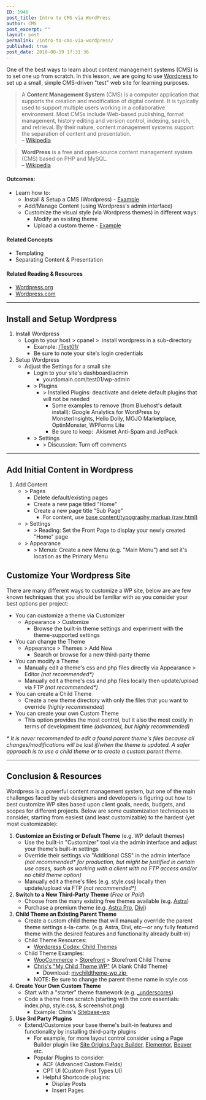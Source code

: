 ```yaml
---
ID: 1948
post_title: Intro to CMS via WordPress
author: CMS
post_excerpt: ""
layout: post
permalink: /intro-to-cms-via-wordpress/
published: true
post_date: 2018-08-19 17:31:36
---
```

<!-- wp:paragraph -->
<p>One of the best ways to learn about content management systems (CMS) is to set one up from scratch. In this lesson, we are going to use <a href="https://wordpress.org/">Wordpress</a> to set up a small, simple CMS-driven "test" web site for learning purposes.</p>
<!-- /wp:paragraph -->

<!-- wp:quote -->
<blockquote class="wp-block-quote"><p>A <strong>Content Management System</strong>&nbsp;(CMS) is a computer application that supports the creation and modification of digital content. It is typically used to support multiple users working in a collaborative environment. Most CMSs include Web-based publishing, format management, history editing and version control, indexing, search, and retrieval. By their nature, content management systems support the separation of content and presentation.<br> – <a href="https://en.wikipedia.org/wiki/Content_management_system">Wikipedia</a></p></blockquote>
<!-- /wp:quote -->

<!-- wp:quote -->
<blockquote class="wp-block-quote"><p><strong>WordPress</strong> is a free and open-source content management system (CMS) based on PHP and MySQL.<br> – <a href="https://en.wikipedia.org/wiki/WordPress">Wikipedia</a></p></blockquote>
<!-- /wp:quote -->

<!-- wp:heading {"level":4} -->
<h4>Outcomes:</h4>
<!-- /wp:heading -->

<!-- wp:list -->
<ul><li>Learn how to:
<ul><li>Install &amp; Setup a CMS (Wordpress) - <a href="http://www.egargiulo.com/nma/test01/">Example</a></li><li>Add/Manage Content (using Wordpress's admin interface)</li><li>Customize the visual style (via Wordpress themes) in different ways:
<ul><li>Modify an existing theme</li><li>Upload a custom theme - <a href="http://www.egargiulo.com/nma/test07/">Example</a></li></ul>
</li></ul>
</li></ul>
<!-- /wp:list -->

<!-- wp:heading {"level":4} -->
<h4>Related Concepts</h4>
<!-- /wp:heading -->

<!-- wp:list -->
<ul><li>Templating</li><li>Separating Content &amp; Presentation</li></ul>
<!-- /wp:list -->

<!-- wp:heading {"level":4} -->
<h4>Related Reading &amp; Resources</h4>
<!-- /wp:heading -->

<!-- wp:list -->
<ul><li><a href="https://wordpress.org/">Wordpress.org</a></li><li><a href="https://wordpress.com/">Wordpress.com</a></li></ul>
<!-- /wp:list -->

<!-- wp:separator -->
<hr class="wp-block-separator"/>
<!-- /wp:separator -->

<!-- wp:heading -->
<h2>Install and Setup Wordpress</h2>
<!-- /wp:heading -->

<!-- wp:list {"ordered":true} -->
<ol><li>Install Wordpress
<ul><li>Login to your host &gt; cpanel &gt; &nbsp;install wordpress in a sub-directory
<ul><li>Example: <a href="http://www.egargiulo.com/nma/test01/">/Test01/</a></li><li>Be sure to note your site's login credentials</li></ul>
</li></ul>
</li><li>Setup Wordpress
<ul><li>Adjust the Settings for a small site
<ul><li>Login to your site's dashboard/admin
<ul><li>yourdomain.com/test01/wp-admin</li></ul>
</li><li>&gt; Plugins
<ul><li>&gt; Installed Plugins: deactivate and delete default plugins that will not be needed
<ul><li>Some examples to remove (from Bluehost's default install): Google Analytics for WordPress by MonsterInsights, Hello Dolly, MOJO Marketplace, OptinMonster, WPForms Lite</li><li>Be sure to keep:&nbsp; Akismet Anti-Spam and JetPack</li></ul>
</li></ul>
</li><li>&gt; Settings
<ul><li>&gt; Discussion: Turn off comments</li></ul>
</li></ul>
</li></ul>
</li></ol>
<!-- /wp:list -->

<!-- wp:separator -->
<hr class="wp-block-separator"/>
<!-- /wp:separator -->

<!-- wp:heading -->
<h2>Add Initial Content in Wordpress</h2>
<!-- /wp:heading -->

<!-- wp:list {"ordered":true} -->
<ol><li>Add Content
<ul><li>&gt; Pages
<ul><li>Delete default/existing pages</li><li>Create a new page titled "Home"</li><li>Create a new page title "Sub Page"
<ul><li>For content, use <a href="https://gist.githubusercontent.com/kccnma/7ea4822437a69a61c3fa26533cb5f1ef/raw/08ee13f3c09ca849f99fbfc07e00ece8217145d3/base-typography-content.html">base content/typography markup (raw html)</a></li></ul>
</li></ul>
</li><li>&gt; Settings
<ul><li>&gt; Reading: Set the Front Page to display your newly created "Home" page</li></ul>
</li><li>&gt; Appearance
<ul><li>&gt; Menus: Create a new Menu (e.g. "Main Menu") and set it's location as the Primary Menu</li></ul>
</li></ul>
</li></ol>
<!-- /wp:list -->

<!-- wp:heading -->
<h2>Customize Your Wordpress Site</h2>
<!-- /wp:heading -->

<!-- wp:paragraph -->
<p>There are many different ways to customize a WP site, below are are few known techniques that you should be familiar with as you consider your best options per project:</p>
<!-- /wp:paragraph -->

<!-- wp:list -->
<ul><li>You can customize a theme via Customizer <ul><li>Appearance > Customize <ul><li>Browse the built-in theme settings and experiment with the theme-supported settings</li></ul></li></ul></li><li>You can change the Theme <ul><li>Appearance > Themes > Add New<ul><li>Search or browse for a new third-party theme </li></ul></li></ul></li><li>You can modify a Theme<ul><li>Manually edit a theme's css and php files directly via Appearance > Editor <em>(not recommended*)</em></li><li>Manually edit a theme's css and php files locally then update/upload via FTP <em>(not recommended*)</em></li></ul></li><li>You can create a Child Theme  <ul><li>Create a new theme directory with only the files that you want to override <em>(highly recommended)</em></li></ul></li><li>You can create your own Custom Theme<ul><li>This option provides the most control, but it also the most costly in terms of development time <em>(advanced, but highly recommended)</em></li></ul></li></ul>
<!-- /wp:list -->

<!-- wp:paragraph -->
<p><em>* It is never recommended to edit a found parent theme's files because all changes/modifications will be lost if/when the theme is updated. A safer approach is to use a child theme or to create a custom parent theme.</em></p>
<!-- /wp:paragraph -->

<!-- wp:separator -->
<hr class="wp-block-separator"/>
<!-- /wp:separator -->

<!-- wp:heading -->
<h2>Conclusion &amp; Resources</h2>
<!-- /wp:heading -->

<!-- wp:paragraph -->
<p>Wordpress is a powerful content management system, but one of the main challenges faced by web designers and developers is figuring out how to best customize WP sites based upon client goals, needs, budgets, and scopes for different projects. Below are some customization techniques to consider, starting from easiest (and least customizable) to the hardest (yet most customizable):</p>
<!-- /wp:paragraph -->

<!-- wp:list {"ordered":true} -->
<ol><li><strong>Customize an Existing or Default Theme</strong> (e.g. WP default themes)<ul><li>Use the built-in "Customizer" tool via the admin interface and adjust your theme's built-in settings</li><li>Override their settings via "Additional CSS" in the admin interface <em>(not recommended* for production, but might be justified in certain use cases, such as working with a client with no FTP access and/or no child theme option)</em></li><li>Manually edit a theme's files (e.g. style.css) locally then update/upload via FTP <em>(not recommended*)</em></li></ul></li><li><strong>Switch to a New Third-Party Theme</strong> (<em>Free</em> or <em>Paid</em>)<ul><li>Choose from the many existing free themes available (e.g. <a href="https://wpastra.com/">Astra</a>)</li><li>Purchase a premium theme (e.g. <a href="https://wpastra.com/pro/">Astra Pro</a>, <a href="https://www.elegantthemes.com/gallery/divi/">Divi</a>) </li></ul></li><li><strong>Child Theme an Existing Parent Theme</strong> <ul><li>Create a custom child theme that will manually override the parent theme settings a-la-carte. (e.g. Astra, Divi, etc—or any fully featured theme with the desired features and functionality already built-in) </li><li>Child Theme Resources: <ul><li><a href="https://codex.wordpress.org/Child_Themes">Wordpress Codex: Child Themes</a></li></ul></li><li>Child Theme Examples: <ul><li><a href="https://woocommerce.com/">WooCommerce</a> > <a href="https://woocommerce.com/storefront/">Storefront</a> > Storefront Child Theme</li><li><a href="https://github.com/kccnma/teachingmaterials/tree/master/mychildtheme-wp">Chris's "My Child Theme WP"</a> (A blank Child Theme) <ul><li>Download: <a href="https://github.com/kccnma/teachingmaterials/raw/master/mychildtheme-wp.zip">mychildtheme-wp.zip </a></li></ul></li><li>NOTE: Be sure to change the parent theme name in style.css </li></ul></li></ul></li><li><strong>Create Your Own Custom Theme</strong> <ul><li>Start with a "starter" theme framework (e.g. <a href="https://underscores.me/">_underscores</a>)</li></ul><ul><li>Code a theme from scratch (starting with the core essentials: index.php, style.css, &amp; screenshot.png) <ul><li>Example: Chris's <a href="http://www.egargiulo.com/nma/test07/">Sitebase-wp</a> </li></ul></li></ul></li><li><strong>Use 3rd Party Plugins</strong> <ul><li>Extend/Customize your base theme's built-in features and functionality by installing third-party plugins<ul><li>For example, for more layout control consider using a Page Builder plugin like <a href="https://siteorigin.com/page-builder/">Site Origins Page Builder</a>, <a href="https://elementor.com/">Elementor</a>, <a href="https://www.wpbeaverbuilder.com/">Beaver</a> etc.</li><li>Popular Plugins to consider:<ul><li>ACF (Advanced Custom Fields)</li><li>CPT UI (Custom Post Types UI)</li><li>Helpful Shortcode plugins:<ul><li>Display Posts</li><li>Insert Pages</li></ul></li></ul></li></ul></li></ul></li></ol>
<!-- /wp:list -->